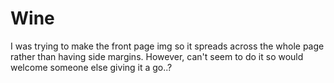 # Wine
I was trying to make the front page img so it spreads across the whole page rather than having side margins. However, can't seem to do it so would welcome someone else giving it a go..?
